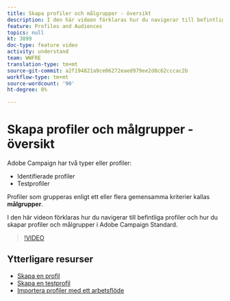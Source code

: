 ```yaml
---
title: Skapa profiler och målgrupper - översikt
description: I den här videon förklaras hur du navigerar till befintliga profiler och hur du skapar profiler och målgrupper i Adobe Campaign Standard (ACS).
feature: Profiles and Audiences
topics: null
kt: 3899
doc-type: feature video
activity: understand
team: WWFRE
translation-type: tm+mt
source-git-commit: a2f194821a9ce06272eaed979ee2d8c62cccac2b
workflow-type: tm+mt
source-wordcount: '90'
ht-degree: 0%

---
```



# Skapa profiler och målgrupper - översikt

Adobe Campaign har två typer eller profiler:

* Identifierade profiler
* Testprofiler

Profiler som grupperas enligt ett eller flera gemensamma kriterier kallas **målgrupper**.

I den här videon förklaras hur du navigerar till befintliga profiler och hur du skapar profiler och målgrupper i Adobe Campaign Standard.

>[!VIDEO](https://video.tv.adobe.com/v/18463/?quality=12)

## Ytterligare resurser

* [Skapa en profil](/help/profiles-and-audiences/creating-a-profile.md)
* [Skapa en testprofil](/help/profiles-and-audiences/test-profiles.md)
* [Importera profiler med ett arbetsflöde](/help/managing-processes-and-data/importing-profiles.md)
